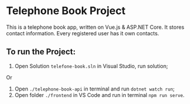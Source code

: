 # Telephone Book Project

This is a telephone book app, written on Vue.js & ASP.NET Core.
It stores contact information. Every registered user has it own contacts.

## To run the Project:

1. Open Solution `telefone-book.sln` in Visual Studio, run solution;

Or

1. Open `./telephone-book-api` in terminal and run `dotnet watch run`;
2. Open folder `./frontend` in VS Code and run in terminal `npm run serve`.